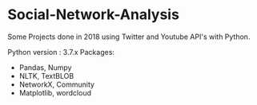 # Social-Network-Analysis
Some Projects done in 2018 using Twitter and Youtube API's with Python.

Python version : 3.7.x
Packages:
- Pandas, Numpy
- NLTK, TextBLOB
- NetworkX, Community
- Matplotlib, wordcloud 
